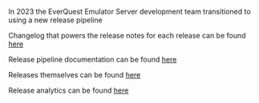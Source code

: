In 2023 the EverQuest Emulator Server development team transitioned to using a new release pipeline 

Changelog that powers the release notes for each release can be found [here](https://github.com/EQEmu/Server/blob/master/CHANGELOG.md)

Release pipeline documentation can be found [here](../../developer/release-pipeline.md) 

Releases themselves can be found [here](https://github.com/EQEmu/Server/releases)

Release analytics can be found [here](http://spire.akkadius.com/dev/releases)